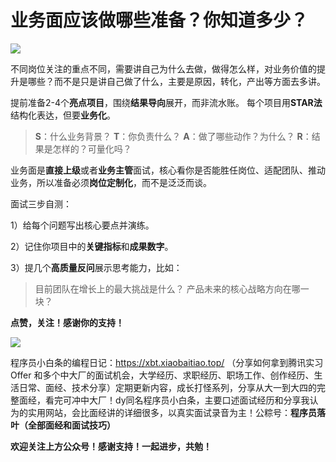 # 业务面应该做哪些准备？你知道多少？

![](https://pic.yupi.icu/5563/202508231202125.png)

不同岗位关注的重点不同，需要讲自己为什么去做，做得怎么样，对业务价值的提升是哪些？而不是只是讲自己做了什么，主要是原因，转化，产出等方面去多讲。

提前准备2-4个**亮点项目**，围绕**结果导向**展开，而非流水账。
每个项目用**STAR法**结构化表达，但要**业务化**。

> **S**：什么业务背景？
> **T**：你负责什么？
> **A**：做了哪些动作？为什么？
> **R**：结果是怎样的？可量化吗？

业务面是**直接上级**或者**业务主管**面试，核心看你是否能胜任岗位、适配团队、推动业务，所以准备必须**岗位定制化**，而不是泛泛而谈。

面试三步自测：

1）给每个问题写出核心要点并演练。

2）记住你项目中的**关键指标**和**成果数字**。

3）提几个**高质量反问**展示思考能力，比如：

> 目前团队在增长上的最大挑战是什么？
> 产品未来的核心战略方向在哪一块？

**点赞，关注！感谢你的支持！**

![](https://pic.yupi.icu/5563/202508231206887.png)

程序员小白条的编程日记：https://xbt.xiaobaitiao.top/ （分享如何拿到腾讯实习 Offer 和多个中大厂的面试机会，大学经历、求职经历、职场工作、创作经历、生活日常、面经、技术分享）定期更新内容，成长打怪系列，分享从大一到大四的完整面经，看完可冲中大厂！dy同名程序员小白条，主要口述面试经历和分享我认为的实用网站，会比面经讲的详细很多，以真实面试录音为主！公粽号：**程序员落叶（全部面经和面试技巧）**

**欢迎关注上方公众号！感谢支持！一起进步，共勉！**